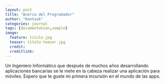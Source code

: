 ```yaml
---
layout: post
title: "Acerca del Programador"
author: "Kontask"
categories: journal
tags: [documentation,sample]
image:
  feature: titulo.jpg
  teaser: titulo-teaser.jpg
  credit:
  creditlink:
---
```


Un Ingeniero Informático que después de muchos años desarrollando aplicaciones bancarias se le mete en la cabeza
realizar una aplicación para móviles. Espero que te guste mi primera incursión en el mundo de las apps.
